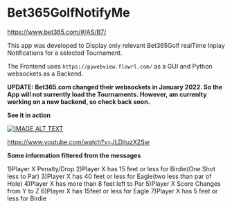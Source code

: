 # Bet365GolfNotifyMe

https://www.bet365.com/#/AS/B7/

This app was developed to Display only relevant Bet365Golf realTime Inplay Notifications for a selected Tournament.

The Frontend uses ```https://pywebview.flowrl.com/``` as a GUI and Python websockets as a Backend.

**UPDATE: Bet365.com changed their websockets in January 2022. So the App will not surrently load the Tournaments. However, am currenlty working on a new backend, so check back soon.**

**See it in action**

[![IMAGE ALT TEXT](http://img.youtube.com/vi/JLDituzX2Sw/0.jpg)](http://www.youtube.com/watch?v=JLDituzX2Sw "Bet365Golf RealTime NotifyMe")


 https://www.youtube.com/watch?v=JLDituzX2Sw

**Some information filtered from the messages**

1)Player X Penalty/Drop
2)Player X has 15 feet or less for Birdie(One Shot less to Par)
3)Player X has 40 feet or less for Eagle(two less than par of Hole)
4)Player X has more than 8 feet left to Par
5)Player X Score Changes from Y to Z
6)Player X has 15feet or less for  Eagle
7)Player X has 5 feet or less for Birdie
